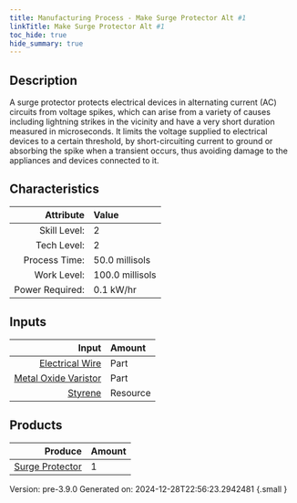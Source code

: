 ```yaml
---
title: Manufacturing Process - Make Surge Protector Alt #1
linkTitle: Make Surge Protector Alt #1
toc_hide: true
hide_summary: true
---
```


## Description
 A surge protector protects electrical devices in alternating current (AC) circuits from &#10;&#9;&#9;&#9;voltage spikes, which can arise from a variety of causes including lightning strikes in the &#10;&#9;&#9;&#9;vicinity and have a very short duration measured in microseconds. It limits the voltage supplied &#10;&#9;&#9;&#9;to electrical devices to a certain threshold, by short-circuiting current to ground or absorbing &#10;&#9;&#9;&#9;the spike when a transient occurs, thus avoiding damage to the appliances and devices connected &#10;&#9;&#9;&#9;to it.&#10;&#9;&#9;

## Characteristics

| Attribute      | Value |
|--------:|:------|
|Skill Level:|2|
|Tech Level:|2|
|Process Time:|50.0 millisols|
|Work Level:|100.0 millisols|
|Power Required:|0.1 kW/hr|

## Inputs

| Input      | Amount |
|--------:|:------|
|[Electrical Wire](/docs/definitions/part/electrical-wire)|Part|2|
|[Metal Oxide Varistor](/docs/definitions/part/metal-oxide-varistor)|Part|4|
|[Styrene](/docs/definitions/resource/styrene)|Resource|0.2 kg|

## Products


| Produce      | Amount |
|--------:|:------|
|[Surge Protector](/docs/definitions/part/surge-protector)|1|


Version: pre-3.9.0 Generated on: 2024-12-28T22:56:23.2942481
{.small }

